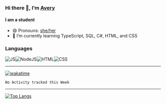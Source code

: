 ### Hi there 👋, I’m [Avery][pronounspage]

#### I am a student

- 😄 Pronouns: [she/her][pronouns]
- 🌱 I’m currently learning TypeScript, SQL, C#, HTML, and CSS

### Languages

![JS][javascript]![NodeJS][nodejs]![HTML][html]![CSS][css]

---

[![wakatime](https://wakatime.com/badge/user/dd61c1c6-66ac-402b-826f-ec5b3c62aea3.svg)](https://wakatime.com/@dd61c1c6-66ac-402b-826f-ec5b3c62aea3)

<!--START_SECTION:waka-->

```text
No Activity tracked this Week
```

<!--END_SECTION:waka-->

---

[![Top Langs](https://github-readme-stats.vercel.app/api/top-langs/?username=Averyyyyyyyy&layout=compact)](https://github.com/anuraghazra/github-readme-stats)

[pronouns]: https://en.pronouns.page/she/her
[pronounspage]: https://pronouns.page/@catgirlava
[javascript]: https://camo.githubusercontent.com/cf1a0ef083a2372d7f66b4691d5d25bfd8c098f42871e8da90edb1f32ed187c4/68747470733a2f2f696d672e736869656c64732e696f2f62616467652f2d4a6176615363726970742d626c61636b3f7374796c653d666c61742d737175617265266c6f676f3d6a617661736372697074
[nodejs]: https://camo.githubusercontent.com/cec92673ea713fa89ba2ae2033daf5851f6f39393ff5b93231aa707d424638d9/68747470733a2f2f696d672e736869656c64732e696f2f62616467652f2d4e6f64656a732d626c61636b3f7374796c653d666c61742d737175617265266c6f676f3d4e6f64652e6a73
[css]: https://camo.githubusercontent.com/2435c2a64789b8a71c701a1a593b4a6e6869789bfb0626e515dc2a6b6dffa6c5/68747470733a2f2f696d672e736869656c64732e696f2f62616467652f2d435353332d3135373242363f7374796c653d666c61742d737175617265266c6f676f3d63737333
[html]: https://camo.githubusercontent.com/0c3a16a22ae058cfe38a06dc9ea16404cf006409262f547c9ccfa3ec8b30f71e/68747470733a2f2f696d672e736869656c64732e696f2f62616467652f2d48544d4c352d4533344632363f7374796c653d666c61742d737175617265266c6f676f3d68746d6c35266c6f676f436f6c6f723d7768697465
